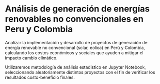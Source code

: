 # Análisis de generación de energías renovables no convencionales en Peru y Colombia

Analizar la implementación y desarrollo de proyectos de generación de energía renovable no convencional (solar, eolica) en Perú y Colombia, calculando los costos económicos y sociales que ayuden a mitigar el impacto cambio climático.

Utilizaremos metodología de análisis estadistico en Jupyter Notebook, seleccionando aleatoriamente distintos proyectos con el fin de verificar los resultados costo-beneficio finales.
